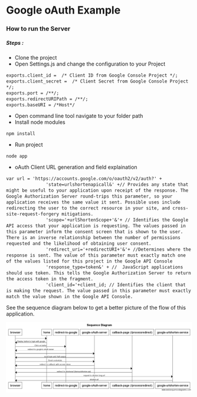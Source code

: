 # Google oAuth Example
### How to run the Server
##### Steps :
* Clone the project 
* Open Settings.js and change the configuration to your Project
```
exports.client_id =  /* Client ID from Google Console Project */;
exports.client_secret =  /* Client Secret from Google Console Project */;
exports.port = /**/;
exports.redirectURIPath = /**/;
exports.baseURI = /*Host*/

```
* Open command line tool navigate to your folder path
* Install node modules
```
npm install
```
* Run project 
```
node app
```

* oAuth Client URL generation and field explaination
```
var url = 'https://accounts.google.com/o/oauth2/v2/auth?' +
               'state=urlshortenapicall&' +// Provides any state that might be useful to your application upon receipt of the response. The Google Authorization Server round-trips this parameter, so your application receives the same value it sent. Possible uses include redirecting the user to the correct resource in your site, and cross-site-request-forgery mitigations. 
               'scope='+urlShortenScope+'&'+ // Identifies the Google API access that your application is requesting. The values passed in this parameter inform the consent screen that is shown to the user. There is an inverse relationship between the number of permissions requested and the likelihood of obtaining user consent. 
               'redirect_uri='+redirectURI+'&'+ //Determines where the response is sent. The value of this parameter must exactly match one of the values listed for this project in the Google API Console
               'response_type=token&' + // 	JavaScript applications should use token. This tells the Google Authorization Server to return the access token in the fragment.
               'client_id='+client_id; // Identifies the client that is making the request. The value passed in this parameter must exactly match the value shown in the Google API Console.

```

See the sequence diagram below to get a better picture of the flow of 
this application.

![Demo Sequence Diagram](https://raw.githubusercontent.com/GluuFederation/iam-book/master/google-oAuth-example/sequence%20diagram/Sequence%20Diagram%20.png)





